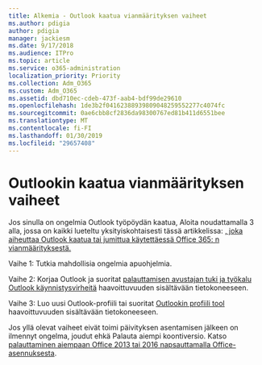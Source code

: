 ```yaml
---
title: Alkemia - Outlook kaatua vianmäärityksen vaiheet
ms.author: pdigia
author: pdigia
manager: jackiesm
ms.date: 9/17/2018
ms.audience: ITPro
ms.topic: article
ms.service: o365-administration
localization_priority: Priority
ms.collection: Adm_O365
ms.custom: Adm_O365
ms.assetid: dbd710ec-cdeb-473f-aab4-bdf99de29610
ms.openlocfilehash: 1de3b2f04162388939809048259552277c4074fc
ms.sourcegitcommit: 0ae6cbb8cf2836da98300767ed81b411d6551bee
ms.translationtype: MT
ms.contentlocale: fi-FI
ms.lasthandoff: 01/30/2019
ms.locfileid: "29657408"
---
```

# <a name="outlook-crash-troubleshooting-steps"></a>Outlookin kaatua vianmäärityksen vaiheet

Jos sinulla on ongelmia Outlook työpöydän kaatua, Aloita noudattamalla 3 alla, jossa on kaikki lueteltu yksityiskohtaisesti tässä artikkelissa: [, joka aiheuttaa Outlook kaatua tai jumittua käytettäessä Office 365: n vianmäärityksestä.](https://support.microsoft.com/help/2413813/how-to-troubleshoot-issues-that-cause-outlook-to-crash-or-hang-when-us)
  
Vaihe 1: Tutkia mahdollisia ongelmia apuohjelmia.
  
Vaihe 2: Korjaa Outlook ja suoritat [palauttamisen avustajan tuki ja työkalu Outlook käynnistysvirheitä](https://aka.ms/SaRA-OutlookWontStart) haavoittuvuuden sisältävään tietokoneeseen. 
  
Vaihe 3: Luo uusi Outlook-profiili tai suoritat [Outlookin profiili tool](https://aka.ms/SaRA-OutlookSetupProfile) haavoittuvuuden sisältävään tietokoneeseen. 
  
Jos yllä olevat vaiheet eivät toimi päivityksen asentamisen jälkeen on ilmennyt ongelma, joudut ehkä Palauta aiempi koontiversio. Katso [palauttaminen aiempaan Office 2013 tai 2016 napsauttamalla Office-asennuksesta](https://support.microsoft.com/help/2770432).
  

